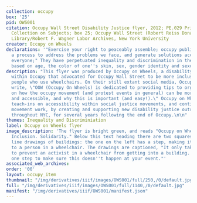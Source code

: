 ```yaml
---
collection: occupy
box: '25'
pid: OWS001
citation: Occupy Wall Street Disability Justice flyer, 2012; PE.029 Printed Ephemera
  Collection on Subjects; box 25; Occupy Wall Street (Robert Reiss Donation); Tamiment
  Library/Robert F. Wagner Labor Archives, New York University
creator: Occupy on Wheels
declarations: '"Exercise your right to peaceably assemble; occupy public space;  create
  a process to address the problems we face, and generate solutions accessible to
  everyone;" They have perpetuated inequality and discrimination in the workplace
  based on age, the color of one''s skin, sex, gender identity and sexual orientation.'
description: "This flyer was produced by Occupy on Wheels, a disability justice group
  within Occupy that advocated for Occupy Wall Street to be more inclusive to disabled
  people who use wheelchairs. On their still extant social media, Occupy on Wheels
  write, \"OOW (Occupy On Wheels) is dedicated to providing tips to organizers & activists
  on how the occupy movement (and protest events in general) can be more inclusive
  and accessible, and why this is important (and easy!).\" Occupy on Wheels held regular
  teach-ins on accessibility within social justice movements, and continued to support
  movement work, by creating and supporting new disability justice outreach projects
  throughout NYC, for several years following the end of Occupy.\n\n"
themes: Inequality and Discriminiation
label: Occupy on Wheels flyer
image_description: 'The flyer is bright green, and reads "Occupy on Wheels. Awareness.
  Inclusion. Solidarity." Below this text heading there are two squares. Both are
  line drawings of buildings: the one on the left has a step, making it inaccessible
  to a person in a wheelchair. The drawings are captioned, "It only takes one step
  to prevent an activist in a wheelchair from getting into a building. It only takes
  one step to make sure this doesn''t happen at your event."'
associated_web_archives:
order: '00'
layout: occupy_item
thumbnail: "/img/derivatives/iiif/images/OWS001/full/250,/0/default.jpg"
full: "/img/derivatives/iiif/images/OWS001/full/1140,/0/default.jpg"
manifest: "/img/derivatives/iiif/OWS001/manifest.json"
---
```

